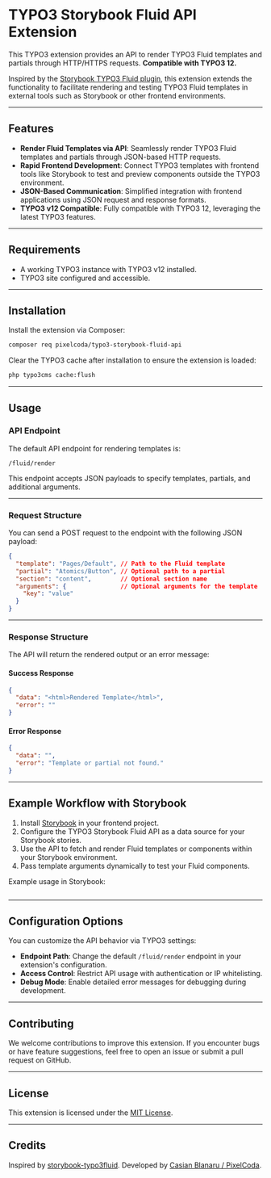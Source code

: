 
# TYPO3 Storybook Fluid API Extension

This TYPO3 extension provides an API to render TYPO3 Fluid templates and partials through HTTP/HTTPS requests.
**Compatible with TYPO3 12.**

Inspired by the [Storybook TYPO3 Fluid plugin](https://github.com/philip-hartmann/storybook-typo3fluid), this extension extends the functionality to facilitate rendering and testing TYPO3 Fluid templates in external tools such as Storybook or other frontend environments.

---

## Features

- **Render Fluid Templates via API**: Seamlessly render TYPO3 Fluid templates and partials through JSON-based HTTP requests.
- **Rapid Frontend Development**: Connect TYPO3 templates with frontend tools like Storybook to test and preview components outside the TYPO3 environment.
- **JSON-Based Communication**: Simplified integration with frontend applications using JSON request and response formats.
- **TYPO3 v12 Compatible**: Fully compatible with TYPO3 12, leveraging the latest TYPO3 features.

---

## Requirements

- A working TYPO3 instance with TYPO3 v12 installed.
- TYPO3 site configured and accessible.

---

## Installation

Install the extension via Composer:

```bash
composer req pixelcoda/typo3-storybook-fluid-api
```

Clear the TYPO3 cache after installation to ensure the extension is loaded:

```bash
php typo3cms cache:flush
```

---

## Usage

### API Endpoint

The default API endpoint for rendering templates is:

```
/fluid/render
```

This endpoint accepts JSON payloads to specify templates, partials, and additional arguments.

---

### Request Structure

You can send a POST request to the endpoint with the following JSON payload:

```json
{
  "template": "Pages/Default", // Path to the Fluid template
  "partial": "Atomics/Button", // Optional path to a partial
  "section": "content",        // Optional section name
  "arguments": {               // Optional arguments for the template
    "key": "value"
  }
}
```

---

### Response Structure

The API will return the rendered output or an error message:

#### Success Response
```json
{
  "data": "<html>Rendered Template</html>",
  "error": ""
}
```

#### Error Response
```json
{
  "data": "",
  "error": "Template or partial not found."
}
```

---

## Example Workflow with Storybook

1. Install [Storybook](https://storybook.js.org/) in your frontend project.
2. Configure the TYPO3 Storybook Fluid API as a data source for your Storybook stories.
3. Use the API to fetch and render Fluid templates or components within your Storybook environment.
4. Pass template arguments dynamically to test your Fluid components.

Example usage in Storybook:

```javascript


```

---

## Configuration Options

You can customize the API behavior via TYPO3 settings:

- **Endpoint Path**: Change the default `/fluid/render` endpoint in your extension's configuration.
- **Access Control**: Restrict API usage with authentication or IP whitelisting.
- **Debug Mode**: Enable detailed error messages for debugging during development.

---

## Contributing

We welcome contributions to improve this extension. If you encounter bugs or have feature suggestions, feel free to open an issue or submit a pull request on GitHub.

---

## License

This extension is licensed under the [MIT License](LICENSE).

---

## Credits

Inspired by [storybook-typo3fluid](https://github.com/philip-hartmann/storybook-typo3fluid).
Developed by [Casian Blanaru / PixelCoda](https://pixelcoda.de).
